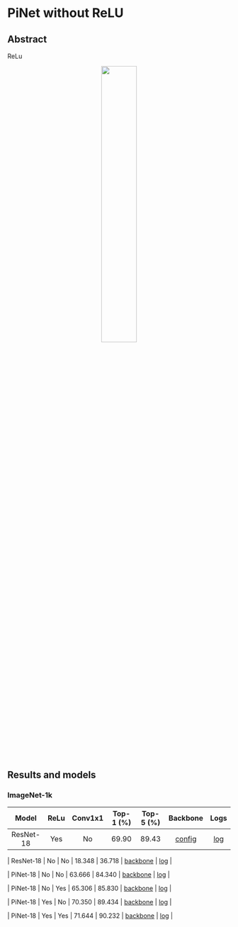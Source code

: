 # PiNet without ReLU

<!-- [ALGORITHM] -->

## Abstract

ReLu

<div align=center>
<img src="https://github.com/grigorisg9gr/polynomial_nets/blob/master/no_relu/Top1.png" width="40%"/>
</div>

## Results and models


### ImageNet-1k

|       Model        |  ReLu | Conv1x1 |Top-1 (%) | Top-5 (%) |                                  Backbone                                  |                                  Logs                                   |
| :----------------: | :-------: | :------: | :-------: | :-------: | :----------------------------------------------------------------------: | :-------------------------------------------------------------------------: |
|     ResNet-18      |   Yes  |   No   |   69.90   |   89.43   | [config](https://github.com/open-mmlab/mmclassification/blob/master/configs/resnet/resnet18_8xb32_in1k.py) | [log](https://download.openmmlab.com/mmclassification/v0/resnet/resnet18_8xb32_in1k_20210831-fbbb1da6.log.json) |

|     ResNet-18      |   No   |   No    |   18.348   |   36.718   | [backbone](https://github.com/grigorisg9gr/polynomial_nets/blob/master/no_relu/backbones/resnet_norelu.py) | [log](https://github.com/grigorisg9gr/polynomial_nets/blob/master/no_relu/logs/resnet_norelu.log) |

|     PiNet-18      |   No   |   No   |   63.666   |   84.340   | [backbone](https://github.com/grigorisg9gr/polynomial_nets/blob/master/no_relu/backbones/pinet_norelu.py) | [log](https://github.com/grigorisg9gr/polynomial_nets/blob/master/no_relu/logs/pinet_norelu.log) |

|     PiNet-18      |   No   |   Yes  |   65.306   |   85.830   | [backbone](https://github.com/grigorisg9gr/polynomial_nets/blob/master/no_relu/backbones/pinet_1x1_norelu.py) | [log](https://github.com/grigorisg9gr/polynomial_nets/blob/master/no_relu/logs/pinet_1x1_norelu.log) |

|     PiNet-18      |   Yes   |   No   |   70.350   |   89.434   | [backbone](https://github.com/grigorisg9gr/polynomial_nets/blob/master/no_relu/backbones/pinet_relu.py) | [log](https://github.com/grigorisg9gr/polynomial_nets/blob/master/no_relu/logs/pinet_relu.log) |

|     PiNet-18      |   Yes   |   Yes   |   71.644   |   90.232   | [backbone](https://github.com/grigorisg9gr/polynomial_nets/blob/master/no_relu/backbones/pinet_1x1_relu.py) | [log](https://github.com/grigorisg9gr/polynomial_nets/blob/master/no_relu/logs/pinet_1x1_relu.log) |


